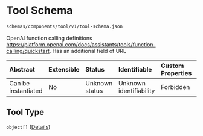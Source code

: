 # Tool Schema

```txt
schemas/components/tool/v1/tool-schema.json
```

OpenAI function calling definitions <https://platform.openai.com/docs/assistants/tools/function-calling/quickstart>. Has an additional field of URL

| Abstract            | Extensible | Status         | Identifiable            | Custom Properties | Additional Properties | Access Restrictions | Defined In                                                                                                            |
| :------------------ | :--------- | :------------- | :---------------------- | :---------------- | :-------------------- | :------------------ | :-------------------------------------------------------------------------------------------------------------------- |
| Can be instantiated | No         | Unknown status | Unknown identifiability | Forbidden         | Forbidden             | none                | [tool.schema.json](../../https:/hai.ai/schemas/=./schemas/components/tool/v1/tool.schema.json "open original schema") |

## Tool Type

`object[]` ([Details](tool-1-items.md))
